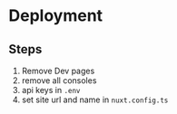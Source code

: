 # Deployment

## Steps
1. Remove Dev pages
2. remove all consoles
3. api keys in `.env`
4. set site url and name in `nuxt.config.ts`
